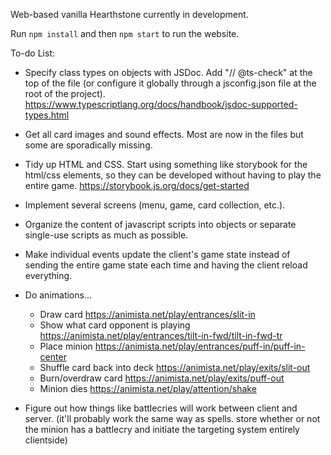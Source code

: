 Web-based vanilla Hearthstone currently in development. 

Run `npm install` and then `npm start` to run the website.


To-do List:

- Specify class types on objects with JSDoc. Add "// @ts-check" at the top of the file (or configure it globally through a jsconfig.json file at the root of the project). https://www.typescriptlang.org/docs/handbook/jsdoc-supported-types.html

- Get all card images and sound effects. Most are now in the files but some are sporadically missing.

- Tidy up HTML and CSS. Start using something like storybook for the html/css elements, so they can be developed without having to play the entire game. https://storybook.js.org/docs/get-started

- Implement several screens (menu, game, card collection, etc.).

- Organize the content of javascript scripts into objects or separate single-use scripts as much as possible.

- Make individual events update the client's game state instead of sending the entire game state each time and having the client reload everything.

- Do animations...
    - Draw card https://animista.net/play/entrances/slit-in
    - Show what card opponent is playing https://animista.net/play/entrances/tilt-in-fwd/tilt-in-fwd-tr
    - Place minion https://animista.net/play/entrances/puff-in/puff-in-center
    - Shuffle card back into deck https://animista.net/play/exits/slit-out
    - Burn/overdraw card https://animista.net/play/exits/puff-out
    - Minion dies https://animista.net/play/attention/shake

- Figure out how things like battlecries will work between client and server. (it'll probably work the same way as spells. store whether or not the minion has a battlecry and initiate the targeting system entirely clientside)